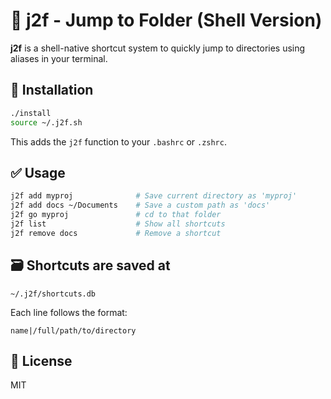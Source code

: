# 🏃 j2f - Jump to Folder (Shell Version)

**j2f** is a shell-native shortcut system to quickly jump to directories using aliases in your terminal.

## 🔧 Installation

```bash
./install
source ~/.j2f.sh
```

This adds the `j2f` function to your `.bashrc` or `.zshrc`.

## ✅ Usage

```bash
j2f add myproj              # Save current directory as 'myproj'
j2f add docs ~/Documents    # Save a custom path as 'docs'
j2f go myproj               # cd to that folder
j2f list                    # Show all shortcuts
j2f remove docs             # Remove a shortcut
```

## 🗃️ Shortcuts are saved at

```text
~/.j2f/shortcuts.db
```

Each line follows the format:
```
name|/full/path/to/directory
```

## 📄 License

MIT
